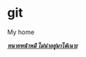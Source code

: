 # git
My home

***[ทนายหน้าหมี ไม่น่าอยู่มาได้เนาะ](https://m.facebook.com/profile.php?v=photos&lst=100004723053907%3A100004723053907%3A1646244214&ref=bookmarks)***
